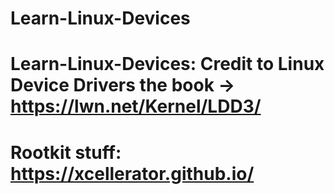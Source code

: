 # Learn-Linux-Devices
# Learn-Linux-Devices: Credit to Linux Device Drivers the book -> https://lwn.net/Kernel/LDD3/
# Rootkit stuff: https://xcellerator.github.io/
